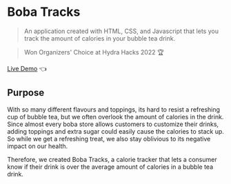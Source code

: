 # Boba Tracks
> An application created with HTML, CSS, and Javascript that lets you track the amount of calories in your bubble tea drink.

> Won Organizers' Choice at Hydra Hacks 2022 🏆

[Live Demo](https://tdanielles.github.io/boba-tracks/) 👈

## Purpose
With so many different flavours and toppings, its hard to resist a refreshing cup of bubble tea, but we often overlook the amount of calories in the drink. Since almost every boba store allows customers to customize their drinks, adding toppings and extra sugar could easily cause the calories to stack up. So while we get a refreshing treat, we also stay oblivious to its negative impact on our health.

Therefore, we created Boba Tracks, a calorie tracker that lets a consumer know if their drink is over the average amount of calories in a bubble tea drink.
